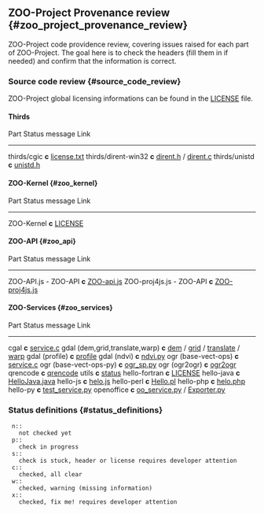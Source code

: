## ZOO-Project Provenance review {#zoo_project_provenance_review}

ZOO-Project code providence review, covering issues raised for each part
of ZOO-Project. The goal here is to check the headers (fill them in if
needed) and confirm that the information is correct.

### Source code review {#source_code_review}

ZOO-Project global licensing informations can be found in the
[LICENSE](http://www.zoo-project.org/trac/browser/trunk/zoo-project/LICENSE)
file.

#### Thirds

  Part                  Status   message   Link
  --------------------- -------- --------- ------------------------------------------------------------------------------------------------------------------------------------------------------------------------------------------
  thirds/cgic           **c**              [license.txt](http://www.zoo-project.org/trac/browser/trunk/thirds/cgic206/license.txt)
  thirds/dirent-win32   **c**              [dirent.h](http://www.zoo-project.org/trac/browser/trunk/thirds/dirent-win32/dirent.h#L31) / [dirent.c](http://www.zoo-project.org/trac/browser/trunk/thirds/dirent-win32/dirent.c#L132)
  thirds/unistd         **c**              [unistd.h](http://www.zoo-project.org/trac/browser/trunk/thirds/include/unistd.h#L1)

#### ZOO-Kernel {#zoo_kernel}

  Part         Status   message   Link
  ------------ -------- --------- -----------------------------------------------------------------------------------------
  ZOO-Kernel   **c**              [LICENSE](http://www.zoo-project.org/trac/browser/trunk/zoo-project/zoo-kernel/LICENSE)

#### ZOO-API {#zoo_api}

  Part                       Status   message   Link
  -------------------------- -------- --------- ----------------------------------------------------------------------------------------------------------
  ZOO-API.js - ZOO-API       **c**              [ZOO-api.js](http://www.zoo-project.org/trac/browser/trunk/zoo-project/zoo-api/js/ZOO-api.js#L1)
  ZOO-proj4js.js - ZOO-API   **c**              [ZOO-proj4js.js](http://www.zoo-project.org/trac/browser/trunk/zoo-project/zoo-api/js/ZOO-proj4js.js#L1)

#### ZOO-Services {#zoo_services}

  Part                             Status   message   Link
  -------------------------------- -------- --------- ---------------------------------------------------------------------------------------------------------------------------------------------------------------------------------------------------------------------------------------------------------------------------------------------------------------------------------------------------------------------------------------------------------------------------------------
  cgal                             **c**              [service.c](http://www.zoo-project.org/trac/browser/trunk/zoo-project/zoo-services/cgal/service.c#L1)
  gdal (dem,grid,translate,warp)   **c**              [dem](http://www.zoo-project.org/trac/browser/trunk/zoo-project/zoo-services/gdal/dem/service.c#L1) / [grid](http://www.zoo-project.org/trac/browser/trunk/zoo-project/zoo-services/gdal/grid/service.c#L1) / [translate](http://www.zoo-project.org/trac/browser/trunk/zoo-project/zoo-services/gdal/translate/service.c#L1) / [warp](http://www.zoo-project.org/trac/browser/trunk/zoo-project/zoo-services/gdal/warp/service.c#L1)
  gdal (profile)                   **c**              [profile](http://www.zoo-project.org/trac/browser/trunk/zoo-project/zoo-services/gdal/profile/service.c#L1)
  gdal (ndvi)                      **c**              [ndvi.py](http://www.zoo-project.org/trac/browser/trunk/zoo-project/zoo-services/gdal/ndvi/cgi-env/ndvi.py#L1)
  ogr (base-vect-ops)              **c**              [service.c](http://www.zoo-project.org/trac/browser/trunk/zoo-project/zoo-services/ogr/base-vect-ops/service.c#L1)
  ogr (base-vect-ops-py)           **c**              [ogr_sp.py](http://www.zoo-project.org/trac/browser/trunk/zoo-project/zoo-services/ogr/base-vect-ops-py/cgi-env/ogr_sp.py#L1)
  ogr (ogr2ogr)                    **c**              [ogr2ogr](http://www.zoo-project.org/trac/browser/trunk/zoo-project/zoo-services/ogr/ogr2ogr/service.c#L1)
  qrencode                         **c**              [qrencode](http://www.zoo-project.org/trac/browser/trunk/zoo-project/zoo-services/qrencode/qrenc-service.c#L3)
  utils                            **c**              [status](http://www.zoo-project.org/trac/browser/trunk/zoo-project/zoo-services/utils/status/service.c#L1)
  hello-fortran                    **c**              [LICENSE](http://www.zoo-project.org/trac/browser/trunk/zoo-project/zoo-services/hello-fortran/LICENSE#L1)
  hello-java                       **c**              [HelloJava.java](http://www.zoo-project.org/trac/browser/trunk/zoo-project/zoo-services/hello-java/HelloJava.java#L1)
  hello-js                         **c**              [helo.js](http://www.zoo-project.org/trac/browser/trunk/zoo-project/zoo-services/hello-js/cgi-env/hello.js#L1)
  hello-perl                       **c**              [Hello.pl](http://www.zoo-project.org/trac/browser/trunk/zoo-project/zoo-services/hello-perl/Hello.pl#L1)
  hello-php                        **c**              [helo.php](http://www.zoo-project.org/trac/browser/trunk/zoo-project/zoo-services/hello-php/hello.php#L3)
  hello-py                         **c**              [test_service.py](http://www.zoo-project.org/trac/browser/trunk/zoo-project/zoo-services/hello-py/cgi-env/test_service.py#L1)
  openoffice                       **c**              [oo_service.py](http://www.zoo-project.org/trac/browser/trunk/zoo-project/zoo-services/openoffice/cgi-env/oo_service.py#L1) / [Exporter.py](http://www.zoo-project.org/trac/browser/trunk/zoo-project/zoo-services/openoffice/cgi-env/Exporter.py#L1)

### Status definitions {#status_definitions}

` n::`\
`   not checked yet`\
` p::`\
`   check in progress`\
` s::`\
`   check is stuck, header or license requires developer attention`\
` c::`\
`   checked, all clear`\
` w::`\
`   checked, warning (missing information)`\
` x::`\
`   checked, fix me! requires developer attention `
